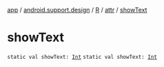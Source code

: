[app](../../../index.md) / [android.support.design](../../index.md) / [R](../index.md) / [attr](index.md) / [showText](./show-text.md)

# showText

`static val showText: `[`Int`](https://kotlinlang.org/api/latest/jvm/stdlib/kotlin/-int/index.html)
`static val showText: `[`Int`](https://kotlinlang.org/api/latest/jvm/stdlib/kotlin/-int/index.html)